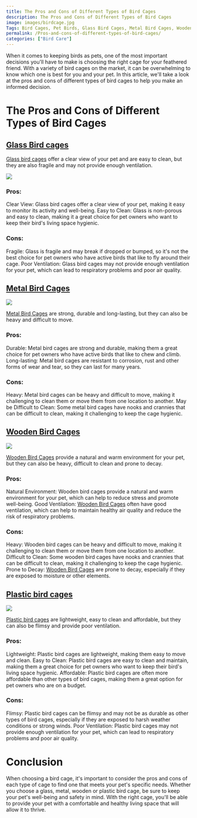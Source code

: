 ```yaml
---
title: The Pros and Cons of Different Types of Bird Cages
description: The Pros and Cons of Different Types of Bird Cages
image: images/birdcage.jpg
Tags: Bird Cages, Pet Birds, Glass Bird Cages, Metal Bird Cages, Wooden Bird Cages, Plastic Bird Cages, Ventilation, Durability, Hygiene.
permalink: /Pros-and-cons-of-different-types-of-bird-cages/
categories: ["Bird Care"]
---
```


When it comes to keeping birds as pets, one of the most important decisions you'll have to make is choosing the right cage for your feathered friend. With a variety of bird cages on the market, it can be overwhelming to know which one is best for you and your pet. In this article, we'll take a look at the pros and cons of different types of bird cages to help you make an informed decision.

# The Pros and Cons of Different Types of Bird Cages

## [Glass Bird cages](https://amzn.to/3kQJA0t)

[Glass bird cages](https://amzn.to/3kQJA0t) offer a clear view of your pet and are easy to clean, but they are also fragile and may not provide enough ventilation.

<a href="https://www.amazon.com/Prevue-Products-Clear-Crystal-Palace/dp/B0BL435YRR?crid=318Z2ULUPAYMY&keywords=Glass+bird+cage&qid=1678212314&sprefix=glass+bird+cage%2Caps%2C236&sr=8-2&linkCode=li2&tag=forpetswith0d-20&linkId=3f4e06313afef3a491b10ad0efb47c66&language=en_US&ref_=as_li_ss_il" target="_blank"><img border="0" src="//ws-na.amazon-adsystem.com/widgets/q?_encoding=UTF8&ASIN=B0BL435YRR&Format=_SL160_&ID=AsinImage&MarketPlace=US&ServiceVersion=20070822&WS=1&tag=forpetswith0d-20&language=en_US" ></a><img src="https://ir-na.amazon-adsystem.com/e/ir?t=forpetswith0d-20&language=en_US&l=li2&o=1&a=B0BL435YRR" width="1" height="1" border="0" alt="" style="border:none !important; margin:0px !important;" />

### Pros:

Clear View: Glass bird cages offer a clear view of your pet, making it easy to monitor its activity and well-being.
Easy to Clean: Glass is non-porous and easy to clean, making it a great choice for pet owners who want to keep their bird's living space hygienic.

### Cons:

Fragile: Glass is fragile and may break if dropped or bumped, so it's not the best choice for pet owners who have active birds that like to fly around their cage.
Poor Ventilation: Glass bird cages may not provide enough ventilation for your pet, which can lead to respiratory problems and poor air quality.

## [Metal Bird Cages](https://amzn.to/3F3GvRk)

<a href="https://www.amazon.com/61-Bird-Cage-Lovebirds-Cockatiels/dp/B0B77B6S7S?crid=MOKUW0TF2C1S&keywords=Metal+Bird+Cage&qid=1678212538&sprefix=metal+bird+cage%2Caps%2C226&sr=8-6&linkCode=li2&tag=forpetswith0d-20&linkId=7b3959539b1a4dcb9e58131bd532776c&language=en_US&ref_=as_li_ss_il" target="_blank"><img border="0" src="//ws-na.amazon-adsystem.com/widgets/q?_encoding=UTF8&ASIN=B0B77B6S7S&Format=_SL160_&ID=AsinImage&MarketPlace=US&ServiceVersion=20070822&WS=1&tag=forpetswith0d-20&language=en_US" ></a><img src="https://ir-na.amazon-adsystem.com/e/ir?t=forpetswith0d-20&language=en_US&l=li2&o=1&a=B0B77B6S7S" width="1" height="1" border="0" alt="" style="border:none !important; margin:0px !important;" />

[Metal Bird Cages](https://amzn.to/3F3GvRk) are strong, durable and long-lasting, but they can also be heavy and difficult to move.

### Pros:

Durable: Metal bird cages are strong and durable, making them a great choice for pet owners who have active birds that like to chew and climb.
Long-lasting: Metal bird cages are resistant to corrosion, rust and other forms of wear and tear, so they can last for many years.

### Cons:

Heavy: Metal bird cages can be heavy and difficult to move, making it challenging to clean them or move them from one location to another.
May be Difficult to Clean: Some metal bird cages have nooks and crannies that can be difficult to clean, making it challenging to keep the cage hygienic.

## [Wooden Bird Cages](https://amzn.to/3kU89tm)

<a href="https://www.amazon.com/TRIXIE-Outdoor-Birdcage-Perches-Finches/dp/B072HMN8BD?crid=2BUBNC6U7620L&keywords=Wooden+Bird+Cage&qid=1678212627&sprefix=wooden+bird+cage%2Caps%2C250&sr=8-3&linkCode=li2&tag=forpetswith0d-20&linkId=98e0efc4b8912a25f8f6765148edbc8a&language=en_US&ref_=as_li_ss_il" target="_blank"><img border="0" src="//ws-na.amazon-adsystem.com/widgets/q?_encoding=UTF8&ASIN=B072HMN8BD&Format=_SL160_&ID=AsinImage&MarketPlace=US&ServiceVersion=20070822&WS=1&tag=forpetswith0d-20&language=en_US" ></a><img src="https://ir-na.amazon-adsystem.com/e/ir?t=forpetswith0d-20&language=en_US&l=li2&o=1&a=B072HMN8BD" width="1" height="1" border="0" alt="" style="border:none !important; margin:0px !important;" />

[Wooden Bird Cages](https://amzn.to/3kU89tm) provide a natural and warm environment for your pet, but they can also be heavy, difficult to clean and prone to decay.

### Pros:

Natural Environment: Wooden bird cages provide a natural and warm environment for your pet, which can help to reduce stress and promote well-being.
Good Ventilation: [Wooden Bird Cages](https://amzn.to/3kU89tm) often have good ventilation, which can help to maintain healthy air quality and reduce the risk of respiratory problems.

### Cons:

Heavy: Wooden bird cages can be heavy and difficult to move, making it challenging to clean them or move them from one location to another.
Difficult to Clean: Some wooden bird cages have nooks and crannies that can be difficult to clean, making it challenging to keep the cage hygienic.
Prone to Decay: [Wooden Bird Cages](https://amzn.to/3kU89tm) are prone to decay, especially if they are exposed to moisture or other elements.

## [Plastic bird cages](https://amzn.to/3SVhPjS)

<a href="https://www.amazon.com/Prevue-Pet-Products-Economy-31991/dp/B08F7Y7TQX?crid=1XQQ8B2QE31LP&keywords=Plastic+bird+cage&qid=1678212730&sprefix=plastic+bird+cage%2Caps%2C221&sr=8-7&linkCode=li2&tag=forpetswith0d-20&linkId=502d7d655e2cf59f9cbc331cac130828&language=en_US&ref_=as_li_ss_il" target="_blank"><img border="0" src="//ws-na.amazon-adsystem.com/widgets/q?_encoding=UTF8&ASIN=B08F7Y7TQX&Format=_SL160_&ID=AsinImage&MarketPlace=US&ServiceVersion=20070822&WS=1&tag=forpetswith0d-20&language=en_US" ></a><img src="https://ir-na.amazon-adsystem.com/e/ir?t=forpetswith0d-20&language=en_US&l=li2&o=1&a=B08F7Y7TQX" width="1" height="1" border="0" alt="" style="border:none !important; margin:0px !important;" />

[Plastic bird cages](https://amzn.to/3SVhPjS) are lightweight, easy to clean and affordable, but they can also be flimsy and provide poor ventilation.

### Pros:

Lightweight: Plastic bird cages are lightweight, making them easy to move and clean.
Easy to Clean: Plastic bird cages are easy to clean and maintain, making them a great choice for pet owners who want to keep their bird's living space hygienic.
Affordable: Plastic bird cages are often more affordable than other types of bird cages, making them a great option for pet owners who are on a budget.

### Cons:

Flimsy: Plastic bird cages can be flimsy and may not be as durable as other types of bird cages, especially if they are exposed to harsh weather conditions or strong winds.
Poor Ventilation: Plastic bird cages may not provide enough ventilation for your pet, which can lead to respiratory problems and poor air quality.

# Conclusion
When choosing a bird cage, it's important to consider the pros and cons of each type of cage to find one that meets your pet's specific needs. Whether you choose a glass, metal, wooden or plastic bird cage, be sure to keep your pet's well-being and safety in mind. With the right cage, you'll be able to provide your pet with a comfortable and healthy living space that will allow it to thrive.

